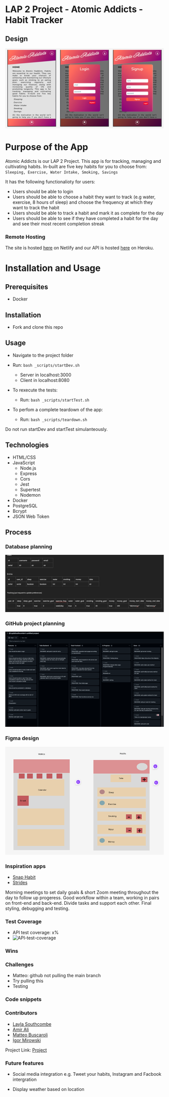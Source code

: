 # LAP 2 Project - Atomic Addicts - Habit Tracker

## Design

![image](client/pics/design.png)


<!-- ABOUT THE PROJECT -->

# Purpose of the App

Atomic Addicts is our LAP 2 Project. This app is for tracking, managing and cultivating habits. In-built are five key habits for you to choose from: `Sleeping, Exercise, Water Intake, Smoking, Savings`

It has the following functionalioty for users:

- Users should be able to login
- Users should be able to choose a habit they want to track (e.g water, exercise, 8 hours of sleep) and choose the frequency at which they want to track the habit
- Users should be able to track a habit and mark it as complete for the day
- Users should be able to see if they have completed a habit for the day and see their most recent completion streak


### Remote Hosting
The site is hosted [here]() on Netlify
and our API is hosted [here]() on Heroku.

# Installation and Usage
## Prerequisites
- Docker
## Installation 
- Fork and clone this repo
## Usage
- Navigate to the project folder 
- Run: `bash _scripts/startDev.sh`
    
    - Server in localhost:3000
    - Client in localhost:8080

- To rexecute the tests:
    - Run: `bash _scripts/startTest.sh`

- To perfom a complete teardown of the app:
    - Run: `bash _scripts/teardown.sh`

Do not run startDev and startTest simulanteously. 




## Technologies

- HTML/CSS
- JavaScript
  - Node.js
  - Express
  - Cors
  - Jest
  - Supertest
  - Nodemon
- Docker
- PostgreSQL
- Bcrypt
- JSON Web Token


## Process

### Database planning

![image](client/pics/database.png)
### GitHub project planning

![image](client/pics/kanban.png)
### Figma design

![image](client/pics/figma.png)

### Inspiration apps

- [Snap Habit](https://snaphabit.app/)
- [Strides](https://www.stridesapp.com/)

Morning meetings to set daily goals & short Zoom meeting throughout the day to follow up progeress.
Good workflow within a team, working in pairs on front-end and back-end.
Divide tasks and support each other.
Final styling, debugging and testing.


### Test Coverage
- API test coverage: x%
- ![API-test-coverage](pic.png)

### Wins


### Challenges

- Matteo: github not pulling the main branch
- Try pulling this
- Testing


### Code snippets

### Contributors

- <a href="https://github.com/LaylaSouthcombe">Layla Southcombe</a>
- <a href="https://github.com/aha000111">Amir Ali</a>
- <a href="https://github.com/buscaroli">Matteo Buscaroli</a>
- <a href="https://github.com/Igormirowski">Igor Mirowski</a>

Project Link: [Project](https://github.com/LaylaSouthcombe/lap2project)

### Future features

- Social media integration e.g. Tweet your habits, Instagram and Facbook intergration

- Display weather based on location





